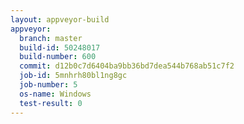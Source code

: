```yaml
---
layout: appveyor-build
appveyor:
  branch: master
  build-id: 50248017
  build-number: 600
  commit: d12b0c7d6404ba9bb36bd7dea544b768ab51c7f2
  job-id: 5mnhrh80bl1ng8gc
  job-number: 5
  os-name: Windows
  test-result: 0
---
```

